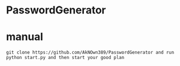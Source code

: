 # PasswordGenerator
 
 
 # manual
 `git clone https://github.com/AkNOwn389/PasswordGenerator
 and run python start.py
 and then start your good plan`
